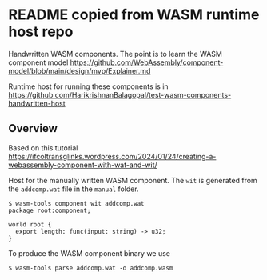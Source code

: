 # README copied from WASM runtime host repo

Handwritten WASM components. The point is to learn the WASM component model https://github.com/WebAssembly/component-model/blob/main/design/mvp/Explainer.md

Runtime host for running these components is in https://github.com/HarikrishnanBalagopal/test-wasm-components-handwritten-host

## Overview

Based on this tutorial https://ifcoltransglinks.wordpress.com/2024/01/24/creating-a-webassembly-component-with-wat-and-wit/

Host for the manually written WASM component.
The `wit` is generated from the `addcomp.wat` file in the `manual` folder.

```shell
$ wasm-tools component wit addcomp.wat
package root:component;

world root {
  export length: func(input: string) -> u32;
}
```

To produce the WASM component binary we use

```shell
$ wasm-tools parse addcomp.wat -o addcomp.wasm
```
